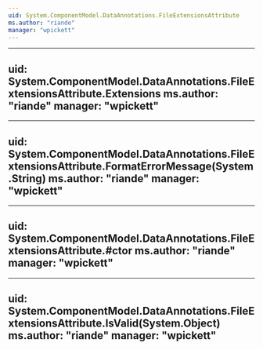 ```yaml
---
uid: System.ComponentModel.DataAnnotations.FileExtensionsAttribute
ms.author: "riande"
manager: "wpickett"
---
```


---
uid: System.ComponentModel.DataAnnotations.FileExtensionsAttribute.Extensions
ms.author: "riande"
manager: "wpickett"
---

---
uid: System.ComponentModel.DataAnnotations.FileExtensionsAttribute.FormatErrorMessage(System.String)
ms.author: "riande"
manager: "wpickett"
---

---
uid: System.ComponentModel.DataAnnotations.FileExtensionsAttribute.#ctor
ms.author: "riande"
manager: "wpickett"
---

---
uid: System.ComponentModel.DataAnnotations.FileExtensionsAttribute.IsValid(System.Object)
ms.author: "riande"
manager: "wpickett"
---
